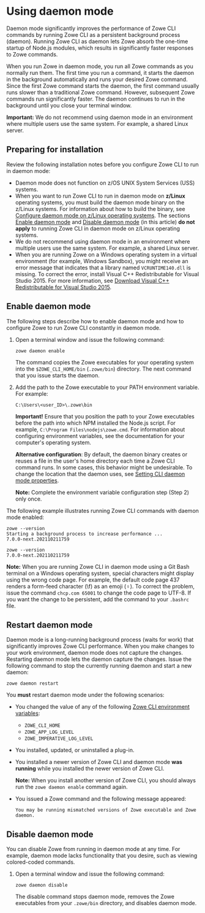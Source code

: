 # Using daemon mode

Daemon mode significantly improves the performance of Zowe CLI commands by running Zowe CLI as a persistent background process (daemon). Running Zowe CLI as daemon lets Zowe absorb the one-time startup of Node.js modules, which results in significantly faster responses to Zowe commands.

When you run Zowe in daemon mode, you run all Zowe commands as you normally run them. The first time you run a command, it starts the daemon in the background automatically and runs your desired Zowe command. Since the first Zowe command starts the daemon, the first command usually runs slower than a traditional Zowe command. However, subsequent Zowe commands run significantly faster. The daemon continues to run in the background until you close your terminal window.

**Important:** We do not recommend using daemon mode in an environment where multiple users use the same system. For example, a shared Linux server.

## Preparing for installation

Review the following installation notes before you configure Zowe CLI to run in daemon mode:

- Daemon mode does not function on z/OS UNIX System Services (USS) systems.
- When you want to run Zowe CLI to run in daemon mode on **z/Linux** operating systems, you must build the daemon mode binary on the z/Linux systems. For information about how to build the binary, see [Configure daemon mode on z/Linux operating systems](cli-configure-daemon-on-zlinux-os.md). The sections [Enable daemon mode](#enable-daemon-mode) and [Disable daemon mode](#disable-daemon-mode) (in this article) **do not apply** to running Zowe CLI in daemon mode on z/Linux operating systems.
- We do not recommend using daemon mode in an environment where multiple users use the same system. For example, a shared Linux server.
- When you are running Zowe on a Windows operating system in a virtual environment (for example, Windows Sandbox), you might receive an error message that indicates that a library named `VCRUNTIME140.dll` is missing. To correct the error, install Visual C++ Redistributable for Visual Studio 2015. For more information, see [Download Visual C++ Redistributable for Visual Studio 2015](https://www.microsoft.com/en-us/download/details.aspx?id=48145). 

## Enable daemon mode

The following steps describe how to enable daemon mode and how to configure Zowe to run Zowe CLI constantly in daemon mode.

1. Open a terminal window and issue the following command:

   ```
   zowe daemon enable
   ```

   The command copies the Zowe executables for your operating system into the `$ZOWE_CLI_HOME/bin` (`.zowe/bin`) directory. The next command that you issue starts the daemon.
2. Add the path to the Zowe executable to your PATH environment variable. For example:

   ```
   C:\Users\<user_ID>\.zowe\bin
   ```

   **Important!** Ensure that you position the path to your Zowe executables before the path into which NPM installed the Node.js script. For example, `C:\Program Files\nodejs\zowe.cmd`. For information about configuring environment variables, see the documentation for your computer's operating system.
   
   **Alternative configuration**: By default, the daemon binary creates or reuses a file in the user's home directory each time a Zowe CLI command runs. In some cases, this behavior might be undesirable. To change the location that the daemon uses, see [Setting CLI daemon mode properties](../user-guide/cli-configuringcli.md#setting-cli-daemon-mode-properties).

   **Note:** Complete the environment variable configuration step (Step 2) only once.

The following example illustrates running Zowe CLI commands with daemon mode enabled:

   ```
   zowe --version
   Starting a background process to increase performance ...
   7.0.0-next.202110211759
   
   zowe --version
   7.0.0-next.202110211759
   ```
**Note:** When you are running Zowe CLI in daemon mode using a Git Bash terminal on a Windows operating system, special characters might display using the wrong code page. For example, the default code page 437 renders a form-feed character (\f) as an emoji (♀️). To correct the problem, issue the command `chcp.com 65001` to change the code page to UTF-8. If you want the change to be persistent, add the command to your `.bashrc` file.

## Restart daemon mode

Daemon mode is a long-running background process (waits for work) that significantly improves Zowe CLI performance. When you make changes to your work environment, daemon mode does not capture the changes. Restarting daemon mode lets the daemon capture the changes. Issue the following command to stop the currently running daemon and start a new daemon:

```
zowe daemon restart
```

You **must** restart daemon mode under the following scenarios:

- You changed the value of any of the following [Zowe CLI environment variables](../user-guide/cli-configuringcli.md):
  - `ZOWE_CLI_HOME`
  - `ZOWE_APP_LOG_LEVEL`
  - `ZOWE_IMPERATIVE_LOG_LEVEL`
- You installed, updated, or uninstalled a plug-in.
- You installed a newer version of Zowe CLI and daemon mode **was running** while you installed the newer version of Zowe CLI.

   **Note:** When you install another version of Zowe CLI, you should always run the `zowe daemon enable` command again.
- You issued a Zowe command and the following message appeared:
   ```
   You may be running mismatched versions of Zowe executable and Zowe daemon.
   ```

## Disable daemon mode

You can disable Zowe from running in daemon mode at any time. For example, daemon mode lacks functionality that you desire, such as viewing colored-coded commands.

1. Open a terminal window and issue the following command:

    ```
    zowe daemon disable
    ```

    The disable command stops daemon mode, removes the Zowe executables from your `.zowe/bin` directory, and disables daemon mode.